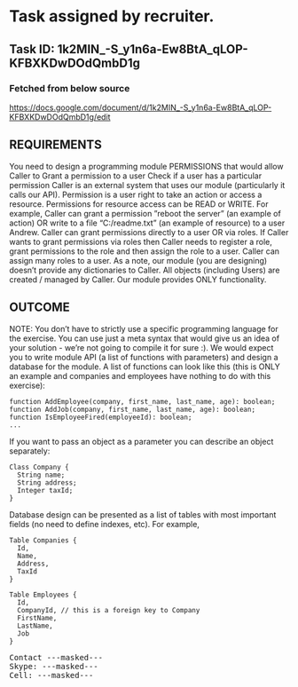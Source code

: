 # Task assigned by recruiter.

## Task ID: 1k2MIN_-S_y1n6a-Ew8BtA_qLOP-KFBXKDwDOdQmbD1g
### Fetched from below source
https://docs.google.com/document/d/1k2MIN_-S_y1n6a-Ew8BtA_qLOP-KFBXKDwDOdQmbD1g/edit

## REQUIREMENTS

You need to design a programming module PERMISSIONS that would allow Caller to
Grant a permission to a user
Check if a user has a particular permission
Caller is an external system that uses our module (particularly it calls our API).
Permission is a user right to take an action or access a resource. Permissions for resource access can be READ or WRITE. For example, Caller can grant a permission ”reboot the server” (an example of action) OR write to a file “C:/readme.txt” (an example of resource) to a user Andrew.
Caller can grant permissions directly to a user OR via roles. If Caller wants to grant permissions via roles then Caller needs to register a role, grant permissions to the role and then assign the role to a user.
Caller can assign many roles to a user.
As a note, our module (you are designing) doesn’t provide any dictionaries to Caller. All objects (including Users) are created / managed by Caller. Our module provides ONLY functionality.

## OUTCOME
NOTE: You don’t have to strictly use a specific programming language for the exercise. You can use just a meta syntax that would give us an idea of your solution - we’re not going to compile it for sure :).
We would expect you to write module API (a list of functions with parameters) and design a database for the module. A list of functions can look like this (this is ONLY an example and companies and employees have nothing to do with this exercise):

```
function AddEmployee(company, first_name, last_name, age): boolean;
function AddJob(company, first_name, last_name, age): boolean;
function IsEmployeeFired(employeeId): boolean;
...
```
If you want to pass an object as a parameter you can describe an object separately:
```
Class Company {
  String name;
  String address;
  Integer taxId;
}
```
Database design can be presented as a list of tables with most important fields (no need to define indexes, etc). For example,
```
Table Companies {
  Id,
  Name,
  Address,
  TaxId
}

Table Employees {
  Id,
  CompanyId, // this is a foreign key to Company
  FirstName,
  LastName,
  Job
}
```
<pre>
Contact ---masked---
Skype: ---masked---
Cell: ---masked---
</pre>
